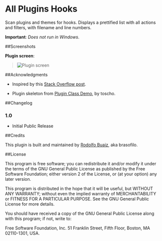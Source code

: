 All Plugins Hooks
=================

Scan plugins and themes for hooks. Displays a prettified list with all actions and filters, with filename and line numbers.

**Important**: *Does not run in Windows*.

##Screenshots

**Plugin screen**:  
> ![Plugin screen](https://raw.github.com/brasofilo/all-plugins-hooks/master/screenshot.png)


##Acknowledgments

 - Inspired by this [Stack Overflow post](http://stackoverflow.com/a/18881544/1287812).

 - Plugin skeleton from [Plugin Class Demo](https://gist.github.com/3804204), by toscho. 

##Changelog

### 1.0

* Initial Public Release

##Credits

This plugin is built and maintained by [Rodolfo Buaiz](http://brasofilo.com), aka brasofilo.

##License

This program is free software; you can redistribute it and/or modify it under the terms of the GNU General Public License as published by the Free Software Foundation; either version 2 of the License, or (at your option) any later version.

This program is distributed in the hope that it will be useful, but WITHOUT ANY WARRANTY; without even the implied warranty of MERCHANTABILITY or FITNESS FOR A PARTICULAR PURPOSE.  See the GNU General Public License for more details.

You should have received a copy of the GNU General Public License along with this program; if not, write to:

Free Software Foundation, Inc.
51 Franklin Street, Fifth Floor,
Boston, MA
02110-1301, USA.